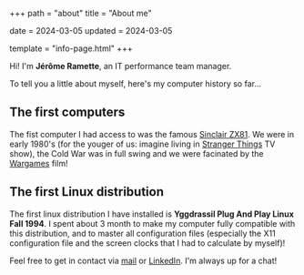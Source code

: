 +++
path = "about"
title = "About me"

date = 2024-03-05
updated = 2024-03-05

template = "info-page.html"
+++

Hi! I'm **Jérôme Ramette**, an IT performance team manager.

To tell you a little about myself, here's my computer history so far...

## The first computers ##
The fist computer I had access to was the famous [Sinclair ZX81](https://en.wikipedia.org/wiki/ZX81). We were in early 1980's (for the youger of us: imagine living in [Stranger Things](https://www.youtube.com/watch?v=b9EkMc79ZSU) TV show), the Cold War was in full swing and we were facinated by the [Wargames](https://www.youtube.com/watch?v=TQUsLAAZuhU) film!



## The first Linux distribution ##
The first linux distribution I have installed is **Yggdrassil Plug And Play Linux Fall 1994**. I spent about 3 month to make my computer fully compatible with this distribution, and to master all configuration files (especially the X11 configuration file and the screen clocks that I had to calculate by myself)!



Feel free to get in contact via [mail](mailto:jerome.ramette@gmail.com) or [LinkedIn](https://www.linkedin.com/in/jramette/). I'm always up for a chat!
